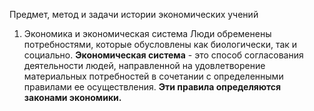 Предмет, метод и задачи истории экономических учений
1. Экономика и экономическая система
Люди обременены потребностями, которые обусловлены как биологически, так и социально.
**Экономическая система** - это способ согласования деятельности людей, направленной на удовлетворение материальных потребностей в сочетании с определенными правилами ее осуществления.
**Эти правила определяются законами экономики.**
